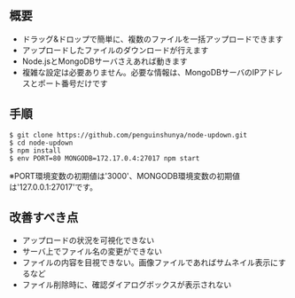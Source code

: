 ## 概要

- ドラッグ&ドロップで簡単に、複数のファイルを一括アップロードできます
- アップロードしたファイルのダウンロードが行えます
- Node.jsとMongoDBサーバさえあれば動きます
- 複雑な設定は必要ありません。必要な情報は、MongoDBサーバのIPアドレスとポート番号だけです

## 手順

```
$ git clone https://github.com/penguinshunya/node-updown.git
$ cd node-updown
$ npm install
$ env PORT=80 MONGODB=172.17.0.4:27017 npm start
```

※PORT環境変数の初期値は'3000'、MONGODB環境変数の初期値は'127.0.0.1:27017'です。

## 改善すべき点

- アップロードの状況を可視化できない
- サーバ上でファイル名の変更ができない
- ファイルの内容を目視できない。画像ファイルであればサムネイル表示にするなど
- ファイル削除時に、確認ダイアログボックスが表示されない
